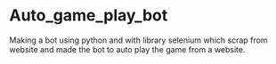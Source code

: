 # Auto_game_play_bot
Making a bot using python and with library selenium which scrap from website and made the bot to auto play the game from a website. 
